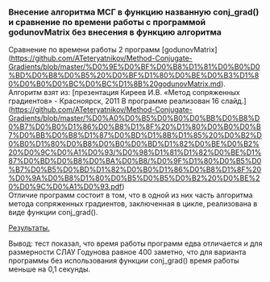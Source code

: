 ### Внесение алгоритма МСГ в функцию названную conj_grad() и сравнение по времени работы с программой godunovMatrix без внесения в функцию алгоритма

Cравнение по времени работы 2 программ [godunovMatrix]
(https://github.com/ATeteryatnikov/Method-Conjugate-Gradients/blob/master/%D0%9E%D0%BF%D0%B8%D1%81%D0%B0%D0%BD%D0%B8%D0%B5%20%D0%BF%D1%80%D0%BE%D0%B3%D1%80%D0%B0%D0%BC%D0%BC%D1%8B%20godunovMatrix.md).    
Алгоритм взят из: [презентация Киреев И.В. «Метод сопряженных градиентов» - Красноярск, 2011
В программе реализован 16 слайд.]
(https://github.com/ATeteryatnikov/Method-Conjugate-Gradients/blob/master/%D0%A0%D0%B5%D0%B0%D0%BB%D0%B8%D0%B7%D0%B0%D1%86%D0%B8%D1%8F%20%D1%80%D0%B0%D0%B7%D0%BB%D0%B8%D1%87%D0%BD%D1%8B%D1%85%20%D0%B2%D0%B0%D1%80%D0%B8%D0%B0%D0%BD%D1%82%D0%BE%D0%B2%20%D0%9C%D0%A1%D0%93/%D0%98%D1%81%D1%82%D0%BE%D1%87%D0%BD%D0%B8%D0%BA%D0%B8/%D0%9F%D1%80%D0%B5%D0%B7%D0%B5%D0%BD%D1%82%D0%B0%D1%86%D0%B8%D1%8F%20%D0%9A%D0%B8%D1%80%D0%B5%D0%B5%D0%B2%20%D0%BE%20%D0%9C%D0%A1%D0%93.pdf)  
Отличие программ состоит в том, что в одной из них часть алгоритма метода сопряженных градиентов, заключенная в цикле, реализована в виде функции conj_grad().

[Результаты.](https://github.com/ATeteryatnikov/Method-Conjugate-Gradients/blob/master/%D0%A2%D0%B5%D1%81%D1%82%D1%8B%20%D0%B8%20%D1%81%D1%80%D0%B0%D0%B2%D0%BD%D0%B5%D0%BD%D0%B8%D1%8F/%D0%92%D0%BD%D0%B5%D1%81%D0%B5%D0%BD%D0%B8%D0%B5%20%D0%B0%D0%BB%D0%B3%D0%BE%D1%80%D0%B8%D1%82%D0%BC%D0%B0%20%D0%9C%D0%A1%D0%93%20%D0%B2%20%D1%84%D1%83%D0%BD%D0%BA%D1%86%D0%B8%D1%8E%20conj_grad/%D0%A0%D0%B5%D0%B7%D1%83%D0%BB%D1%8C%D1%82%D0%B0%D1%82%D1%8B.md)

Вывод: тест показал, что время работы программ едва отличается и для размерности СЛАУ Годунова равное 400 заметно, что для варианта программы без использования функции conj_grad() время работы меньше на 0,1 секунды.  

